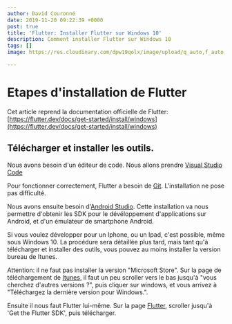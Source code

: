 ```yaml
---
author: David Couronné
date: 2019-11-20 09:22:39 +0000
post: true
title: 'Flutter: Installer Flutter sur Windows 10'
description: Comment installer Flutter sur Windows 10
tags: []
image: https://res.cloudinary.com/dpw19qolx/image/upload/q_auto,f_auto,g_auto,w_auto,dpr_auto/v1561739205/westboundary-photography-chris-gill-lBL7rSRaNGs-unsplash.jpg

---
```

# Etapes d'installation de Flutter

Cet article reprend la documentation officielle de Flutter: [https://flutter.dev/docs/get-started/install/windows](https://flutter.dev/docs/get-started/install/windows)

## Télécharger et installer les outils.

Nous avons besoin d'un éditeur de code. Nous allons prendre [Visual Studio Code](https://code.visualstudio.com/download)

Pour fonctionner correctement, Flutter a besoin de [Git](https://git-scm.com/downloads). L'installation ne pose pas difficulté.

Nous avons ensuite besoin d'[Android Studio](https://developer.android.com/studio). Cette installation va nous permettre d'obtenir les SDK pour le dévéloppement d'applications sur Android, et d'un émulateur de smartphone Android.

Si vous voulez développer pour un Iphone, ou un Ipad, c'est possible, même sous Windows 10. La procédure sera détaillée plus tard, mais tant qu'à télécharger et installer des outils, vous pouvez au moins installer la version bureau de Itunes.

Attention: il ne faut pas installer la version "Microsoft Store". Sur la page de téléchargement de [Itunes](https://www.apple.com/fr/itunes/), il faut un peu scroller vers le bas jusqu'à "vous cherchez d'autres versions ?", puis cliquer sur windows, et vous arrivez à "Téléchargez la dernière version pour Windows.".

Ensuite il nous faut Flutter lui-même. Sur la page [Flutter](https://flutter.dev/docs/get-started/install/windows), scroller jusqu'à 'Get the Flutter SDK', puis télécharger.